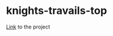 # knights-travails-top

[Link](https://www.theodinproject.com/lessons/javascript-knights-travails) to the project
